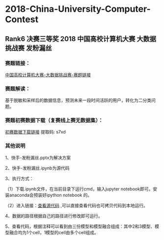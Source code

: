 # 2018-China-University-Computer-Contest
## Rank6 决赛三等奖 2018 中国高校计算机大赛 大数据挑战赛  发粉漏丝

### 赛题链接：
[中国高校计算机大赛-大数据挑战赛-赛题链接](https://www.kesci.com/home/competition/5ab8c36a8643e33f5138cba4/content) 

### 赛题解读：
基于脱敏和采样后的数据信息，预测未来一段时间活跃的用户，转化为二分类问题。

### 赛题初赛数据下载（复赛线上赛无数据集）：
[初赛数据下载链接](https://pan.baidu.com/s/1gkW502YESve2_iAmzjJHeg)
提取码: s7xd

### 其他说明
1、快手-发粉漏丝.pptx为解决方案

2、快手-发粉漏丝.ipynb为源代码

3、执行方式：

（1）下载.ipynb文件，在当前目录下运行cmd，输入jupyter notebook即可。安装anaconda会预装好ipython notebook 的。

（2）进入链接：[查看源代码](http://nbviewer.jupyter.org/github/yuxiaowww/2018-China-University-Computer-Contest/blob/master/%E5%BF%AB%E6%89%8B-%E5%8F%91%E7%B2%89%E6%BC%8F%E4%B8%9D.ipynb) ,可以直接查看代码也可拷贝代码到本地运行。

4、数据的路径根据自己的路径进行修改即可运行。

5、查看代码，根据注释可以看到由三份模型和模型融合组成：其中2和3模型、模型融合均为1个cell，1模型的cell由多个cell组成。

